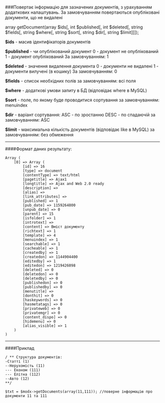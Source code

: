 ###Повертає інформацію для зазначених документів, з урахуванням додаткових налаштувань. За замовчуванням повертаються опубліковані документи, що не видалені

array getDocument(array $ids[, int $published[, int $deleted[, string $fields[, string $where[, string $sort[, string $dir[, string $limit]]]);

**$ids** - масив ідентифікаторів документів

**$published** - чи опублікований документ
0 - документ не опублікований
1 - документ опублікований
За замовчуванням: 1

**$deleted** - значення видалення документа
0 - документи не видалені
1 - документи вилучені (в кошику)
За замовчуванням: 0

**$fields** - список необхідних полів
за замовчуванням: всі поля

**$where** - додаткові умови запиту в БД (відповідає where в MySQL)

**$sort** - поле, по якому буде проводитися сортування
за замовчуванням: menuindex

**$dir** - варіант сортування:
ASC - по зростанню
DESC - по спадаючій
за замовчуванням: ASC

**$limit** - максимальна кількість документів (відповідає like в MySQL)
за замовчуванням: без обмеження

***

####Формат даних результату:

	Array ( 
		[0] => Array ( 
			[id] => 16 
			[type] => document 
			[contentType] => text/html 
			[pagetitle] => Ajax1 
			[longtitle] => Ajax and Web 2.0 ready 
			[description] =>  
			[alias] =>  
			[link_attributes] =>  
			[published] => 1 
			[pub_date] => 1159264800 
			[unpub_date] => 0 
			[parent] => 15 
			[isfolder] => 1 
			[introtext] =>  
			[content] => Вміст документу 
			[richtext] => 1 
			[template] => 4 
			[menuindex] => 1 
			[searchable] => 1 
			[cacheable] => 1 
			[createdby] => 1 
			[createdon] => 1144904400 
			[editedby] => 1 
			[editedon] => 1219426098 
			[deleted] => 0 
			[deletedon] => 0 
			[deletedby] => 0 
			[publishedon] => 0 
			[publishedby] => 0 
			[menutitle] =>  
			[donthit] => 0 
			[haskeywords] => 0 
			[hasmetatags] => 0 
			[privateweb] => 0 
			[privatemgr] => 0 
			[content_dispo] => 0 
			[hidemenu] => 0 
			[alias_visible] => 1 
		) 
	)

***

####Приклад


	/ ** Структура документів:
	-Статті (1)
	--Нерухомість (11)
	--- Економ (111)
	--- Елітна (112)
	--Авто (12)
	**/
	
	$txt = $modx->getDocuments(array(11,111)); //поверне інформацію про документи 11 та 111

